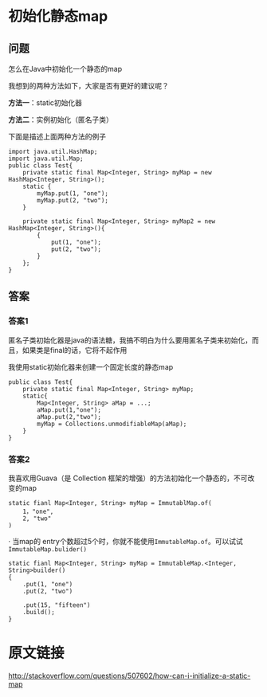 # 初始化静态map #

## 问题 ##

怎么在Java中初始化一个静态的map

我想到的两种方法如下，大家是否有更好的建议呢？

**方法一**：static初始化器

**方法二**：实例初始化（匿名子类）

下面是描述上面两种方法的例子

	import java.util.HashMap;
	import java.util.Map;
	public class Test{
		private static final Map<Integer, String> myMap = new HashMap<Integer, String>();
		static {
			myMap.put(1, "one");
			myMap.put(2, "two");
		}

		private static final Map<Integer, String> myMap2 = new HashMap<Integer, String>(){
			{
				put(1, "one");
				put(2, "two");
			}
		};
	}

## 答案 ##

### 答案1 ###

匿名子类初始化器是java的语法糖，我搞不明白为什么要用匿名子类来初始化，而且，如果类是final的话，它将不起作用

我使用static初始化器来创建一个固定长度的静态map

	public class Test{
		private static final Map<Integer, String> myMap;
		static{
			Map<Integer, String> aMap = ...;
			aMap.put(1,"one");
			aMap.put(2,"two");
			myMap = Collections.unmodifiableMap(aMap);
		}
	}


### 答案2 ###

我喜欢用Guava（是 Collection 框架的增强）的方法初始化一个静态的，不可改变的map

	static fianl Map<Integer, String> myMap = ImmutablMap.of(
		1，"one",
		2, "two"
	)
·
当map的 entry个数超过5个时，你就不能使用`ImmutableMap.of`。可以试试`ImmutableMap.bulider()`

	static fianl Map<Integer, String> myMap = ImmutableMap.<Integer, String>builder()
	{
		.put(1, "one")
		.put(2, "two")
			
		.put(15, "fifteen")
		.build();
	}


# 原文链接 #

http://stackoverflow.com/questions/507602/how-can-i-initialize-a-static-map